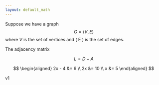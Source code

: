 ```yaml
--- 
layout: default_math 
--- 
```


Suppose we have a graph $$ G = (V, E) $$ where $V$ is the set of vertices and \( E \) is the set of edges. 

The adjacency matrix 

$$
 L = D - A 
$$

$$
\begin{aligned} 
2x - 4 &= 6 \\ 
2x &= 10 \\ 
x &= 5 
\end{aligned}
$$

v1 
